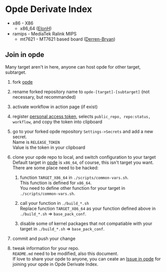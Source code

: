 # Opde Derivate Index

- x86 - X86
  - x86_64 ([ElonH](https://github.com/ElonH/opde))
- ramips - MediaTek Ralink MIPS
  - mt7621 - MT7621 based board ([Derren-Bryan](https://github.com/Derren-Bryan/opde-ramips-mt7621))

## Join in opde

Many target aren't in here, anyone can host opde for other target, subtarget.

1. fork [opde](https://github.com/ElonH/opde)

2. rename forked repository name to `opde-[target]-[subtarget]` (not necessary, but recommanded)

3. activate workflow in action page (if exist)

4. register [personal access token](https://github.com/settings/tokens), selects `public_repo, repo:status, workflow`, and copy the token into clipboard

5. go to your forked opde repository `Settings->Secrets` and add a new secret.  
  Name is `RELEASE_TOKEN`  
  Value is the token in your clipboard

6. clone your opde repo to local, and switch configuration to your target  
  Default target in [opde](https://github.com/ElonH/opde) is `x86_64`, of course, this isn't target you want.  
  There are some place need to be hacked:

    1. function `TARGET_X86_64` in `./scripts/common-vars.sh`.  
      This function is defined for `x86_64`.  
      You need to define other function for your target in `./scripts/common-vars.sh`.

    2. call your function in `./build_*.sh`  
      Replace function `TARGET_X86_64` as your function defined above in `./build_*.sh` => `base_pack_conf`.

    3. disable some of kernel packages that not compatiable with your target in `./build_*.sh` => `base_pack_conf`.

7. commit and push your change

8. tweak information for your repo.  
  `README.md` need to be modified, also this document.  
  If love to share your opde to anyone, you can ceate an [Issue in opde](https://github.com/ElonH/opde/issues) for joining your opde in Opde Derivate Index.
